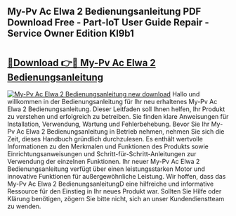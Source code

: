 ## My-Pv Ac Elwa 2 Bedienungsanleitung PDF Download Free - Part-loT User Guide Repair - Service Owner Edition Kl9b1

# <h2><a href="http://df5v47.blite.top/?on=My-Pv+Ac+Elwa+2+Bedienungsanleitung">🔗Download 👉🔴 My-Pv Ac Elwa 2 Bedienungsanleitung</a></h2>

[![My-Pv Ac Elwa 2 Bedienungsanleitung new download](https://i.imgur.com/lujVjoI.png)](http://df5v47.blite.top/?on=My-Pv+Ac+Elwa+2+Bedienungsanleitung)
Hallo und willkommen in der Bedienungsanleitung für Ihr neu erhaltenes My-Pv Ac Elwa 2 Bedienungsanleitung. Dieser Leitfaden soll Ihnen helfen, Ihr Produkt zu verstehen und erfolgreich zu betreiben. Sie finden klare Anweisungen für Installation, Verwendung, Wartung und Fehlerbehebung. Bevor Sie Ihr My-Pv Ac Elwa 2 Bedienungsanleitung in Betrieb nehmen, nehmen Sie sich die Zeit, dieses Handbuch gründlich durchzulesen. Es enthält wertvolle Informationen zu den Merkmalen und Funktionen des Produkts sowie Einrichtungsanweisungen und Schritt-für-Schritt-Anleitungen zur Verwendung der einzelnen Funktionen. Ihr neuer My-Pv Ac Elwa 2 Bedienungsanleitung verfügt über einen leistungsstarken Motor und innovative Funktionen für außergewöhnliche Leistung. Wir hoffen, dass das My-Pv Ac Elwa 2 BedienungsanleitungD eine hilfreiche und informative Ressource für den Einstieg in Ihr neues Produkt war. Sollten Sie Hilfe oder Klärung benötigen, zögern Sie bitte nicht, sich an unser Kundendienstteam zu wenden.
